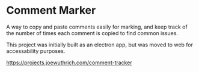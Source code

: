 # Comment Marker
A way to copy and paste comments easily for marking, and keep track of the number of times each comment is copied to find common issues.

This project was initially built as an electron app, but was moved to web for accessability purposes.

https://projects.joewuthrich.com/comment-tracker
